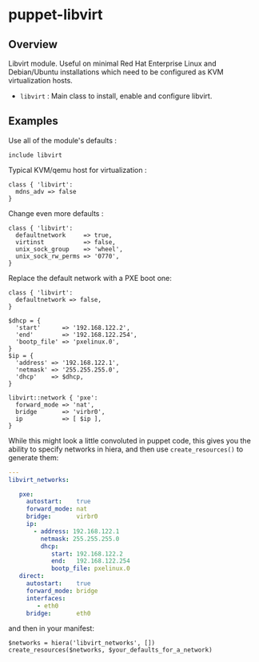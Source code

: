 # puppet-libvirt

## Overview

Libvirt module. Useful on minimal Red Hat Enterprise Linux and Debian/Ubuntu
installations which need to be configured as KVM virtualization hosts.

* `libvirt` : Main class to install, enable and configure libvirt.

## Examples

Use all of the module's defaults :

```puppet
include libvirt
```

Typical KVM/qemu host for virtualization :

```puppet
class { 'libvirt':
  mdns_adv => false
}
```

Change even more defaults :

```puppet
class { 'libvirt':
  defaultnetwork     => true,
  virtinst           => false,
  unix_sock_group    => 'wheel',
  unix_sock_rw_perms => '0770',
}
```

Replace the default network with a PXE boot one:

```puppet
class { 'libvirt':
  defaultnetwork => false,
}

$dhcp = {
  'start'      => '192.168.122.2',
  'end'        => '192.168.122.254',
  'bootp_file' => 'pxelinux.0',
}
$ip = {
  'address' => '192.168.122.1',
  'netmask' => '255.255.255.0',
  'dhcp'    => $dhcp,
}

libvirt::network { 'pxe':
  forward_mode => 'nat',
  bridge       => 'virbr0',
  ip           => [ $ip ],
}
```

While this might look a little convoluted in puppet code, this gives you the ability to specify networks in hiera, and then use `create_resources()` to  generate them:

```yaml
---
libvirt_networks:

   pxe:
     autostart:    true
     forward_mode: nat
     bridge:       virbr0
     ip:
       - address: 192.168.122.1
         netmask: 255.255.255.0
         dhcp:
            start: 192.168.122.2
            end:   192.168.122.254
            bootp_file: pxelinux.0
   direct:
     autostart:    true
     forward_mode: bridge
     interfaces:
        - eth0
     bridge:       eth0
```

and then in your manifest:

```puppet
$networks = hiera('libvirt_networks', [])
create_resources($networks, $your_defaults_for_a_network)
```
